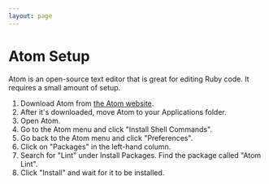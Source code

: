 ```yaml
---
layout: page
---
```


# Atom Setup

Atom is an open-source text editor that is great for editing Ruby code. It
requires a small amount of setup.

1. Download Atom from [the Atom website](https://atom.io/).
2. After it's downloaded, move Atom to your Applications folder.
3. Open Atom.
4. Go to the Atom menu and click "Install Shell Commands".
5. Go back to the Atom menu and click "Preferences".
6. Click on "Packages" in the left-hand column.
7. Search for "Lint" under Install Packages.
   Find the package called "Atom Lint".
8. Click "Install" and wait for it to be installed.
